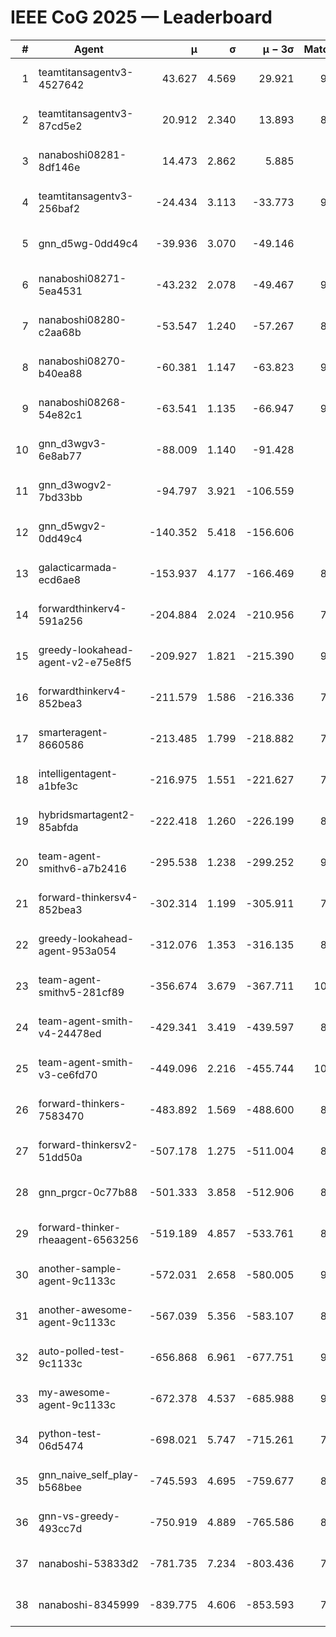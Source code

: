 # IEEE CoG 2025 — Leaderboard

| # | Agent | μ | σ | μ − 3σ | Matches | Updated |
|---:|---|---:|---:|---:|---:|---|
| 1 | teamtitansagentv3-4527642 | 43.627 | 4.569 | 29.921 | 9636 | 2025-08-31 04:07 |
| 2 | teamtitansagentv3-87cd5e2 | 20.912 | 2.340 | 13.893 | 8698 | 2025-08-31 04:07 |
| 3 | nanaboshi08281-8df146e | 14.473 | 2.862 | 5.885 | 376 | 2025-08-31 04:07 |
| 4 | teamtitansagentv3-256baf2 | -24.434 | 3.113 | -33.773 | 9514 | 2025-08-31 04:07 |
| 5 | gnn_d5wg-0dd49c4 | -39.936 | 3.070 | -49.146 | 200 | 2025-08-31 04:07 |
| 6 | nanaboshi08271-5ea4531 | -43.232 | 2.078 | -49.467 | 9458 | 2025-08-31 04:07 |
| 7 | nanaboshi08280-c2aa68b | -53.547 | 1.240 | -57.267 | 8798 | 2025-08-31 04:07 |
| 8 | nanaboshi08270-b40ea88 | -60.381 | 1.147 | -63.823 | 9400 | 2025-08-31 04:07 |
| 9 | nanaboshi08268-54e82c1 | -63.541 | 1.135 | -66.947 | 9160 | 2025-08-31 04:07 |
| 10 | gnn_d3wgv3-6e8ab77 | -88.009 | 1.140 | -91.428 | 258 | 2025-08-31 04:07 |
| 11 | gnn_d3wogv2-7bd33bb | -94.797 | 3.921 | -106.559 | 414 | 2025-08-31 04:07 |
| 12 | gnn_d5wgv2-0dd49c4 | -140.352 | 5.418 | -156.606 | 306 | 2025-08-31 04:07 |
| 13 | galacticarmada-ecd6ae8 | -153.937 | 4.177 | -166.469 | 8780 | 2025-08-31 04:07 |
| 14 | forwardthinkerv4-591a256 | -204.884 | 2.024 | -210.956 | 7808 | 2025-08-31 04:07 |
| 15 | greedy-lookahead-agent-v2-e75e8f5 | -209.927 | 1.821 | -215.390 | 9600 | 2025-08-31 04:07 |
| 16 | forwardthinkerv4-852bea3 | -211.579 | 1.586 | -216.336 | 7679 | 2025-08-31 04:07 |
| 17 | smarteragent-8660586 | -213.485 | 1.799 | -218.882 | 7713 | 2025-08-31 04:07 |
| 18 | intelligentagent-a1bfe3c | -216.975 | 1.551 | -221.627 | 7761 | 2025-08-31 04:07 |
| 19 | hybridsmartagent2-85abfda | -222.418 | 1.260 | -226.199 | 8118 | 2025-08-31 04:07 |
| 20 | team-agent-smithv6-a7b2416 | -295.538 | 1.238 | -299.252 | 9820 | 2025-08-31 04:07 |
| 21 | forward-thinkersv4-852bea3 | -302.314 | 1.199 | -305.911 | 7555 | 2025-08-31 04:07 |
| 22 | greedy-lookahead-agent-953a054 | -312.076 | 1.353 | -316.135 | 8648 | 2025-08-31 04:07 |
| 23 | team-agent-smithv5-281cf89 | -356.674 | 3.679 | -367.711 | 10120 | 2025-08-31 04:07 |
| 24 | team-agent-smith-v4-24478ed | -429.341 | 3.419 | -439.597 | 8738 | 2025-08-31 04:07 |
| 25 | team-agent-smith-v3-ce6fd70 | -449.096 | 2.216 | -455.744 | 10438 | 2025-08-31 04:07 |
| 26 | forward-thinkers-7583470 | -483.892 | 1.569 | -488.600 | 8880 | 2025-08-31 04:07 |
| 27 | forward-thinkersv2-51dd50a | -507.178 | 1.275 | -511.004 | 8536 | 2025-08-31 04:07 |
| 28 | gnn_prgcr-0c77b88 | -501.333 | 3.858 | -512.906 | 8590 | 2025-08-31 04:07 |
| 29 | forward-thinker-rheaagent-6563256 | -519.189 | 4.857 | -533.761 | 8084 | 2025-08-31 04:07 |
| 30 | another-sample-agent-9c1133c | -572.031 | 2.658 | -580.005 | 9320 | 2025-08-31 04:07 |
| 31 | another-awesome-agent-9c1133c | -567.039 | 5.356 | -583.107 | 8800 | 2025-08-31 04:07 |
| 32 | auto-polled-test-9c1133c | -656.868 | 6.961 | -677.751 | 9320 | 2025-08-31 04:07 |
| 33 | my-awesome-agent-9c1133c | -672.378 | 4.537 | -685.988 | 9180 | 2025-08-31 04:07 |
| 34 | python-test-06d5474 | -698.021 | 5.747 | -715.261 | 7880 | 2025-08-31 04:07 |
| 35 | gnn_naive_self_play-b568bee | -745.593 | 4.695 | -759.677 | 8080 | 2025-08-31 04:07 |
| 36 | gnn-vs-greedy-493cc7d | -750.919 | 4.889 | -765.586 | 8200 | 2025-08-31 04:07 |
| 37 | nanaboshi-53833d2 | -781.735 | 7.234 | -803.436 | 7220 | 2025-08-31 04:07 |
| 38 | nanaboshi-8345999 | -839.775 | 4.606 | -853.593 | 7890 | 2025-08-31 04:07 |
